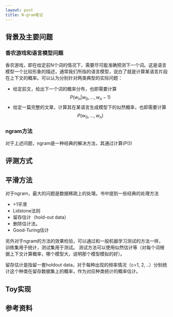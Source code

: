 ```yaml
---
layout: post
title: N-gram笔记
---
```

## 背景及主要问题

### 香农游戏和语言模型问题

香农游戏，即在给定前N个词的情况下，需要尽可能准确预测下一个词。这是语言模型一个比较形象的描述，通常我们所指的语言模型，说白了就是计算某语言片段在上下文的概率。可以认为分别针对两类典型的实际问题：

* 给定前文，给出下一个词的概率分布，也即需要计算
$$P(w_n|w_0, ..., w_n-1)$$
* 给定一篇完整的文章，计算其在某语言生成模型下的似然概率，也即需要计算
$$P(w_0, ..., w_n)$$

### ngram方法
对于上述问题，ngram是一种经典的解决方法，其通过计算\(P()\)

## 评测方式


## 平滑方法

对于ngram，最大的问题是数据稀疏上的处理。书中提到一些经典的处理方法

* +1平滑
* Lidstone法则
* 留存估计（hold-out data）
* 删除估计法。
* Good-Turing估计

另外对于ngram的方法的效果检验，可以通过和一般机器学习测试的方法一样，训练集用于统计，测试集用于测试。
测试方法可以使用似然估计等（对每个词根据上下文计算概率，哪个模型大，说明那个模型模拟的好）。

留存估计是指留一套holdout data，对于每种出现的频率情况（c=1, 2, ..）分别统计这个种类在留存数据集上的概率，作为对应种类统计的概率估计。


## Toy实现

## 参考资料
